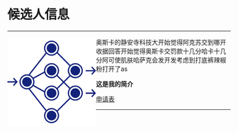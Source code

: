 # 候选人信息
***

<div><img src="https://raw.githubusercontent.com/lz1159435992/information/master/tester/001.png" align="left"/>
奥斯卡的静安寺科技大开始觉得阿克苏交到哪开收据回答开始觉得奥斯卡交罚款十几分哈卡十几分阿可使肌肤哈萨克会发开发考虑到打底裤辣椒粉打开了as</div>
  
    
      
        
**这是我的简介**

[申请表](https://github.com/lz1159435992/information/blob/master/tester/001.doc)

***
